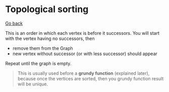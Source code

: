 # Topological sorting

[Go back](..#sorting-and-search)

This is an order in which each vertex is before it successors. You will start
with the vertex having no successors, then

* remove them from the Graph
* new vertex without successor (or with less successor) should appear

Repeat until the graph is empty.

> This is usually used before a **grundy function** (explained later),
> because once the vertices are sorted, then you grundy function result will be unique.